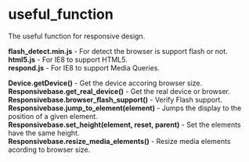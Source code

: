 # useful_function
The useful function for responsive design.

<strong>flash_detect.min.js</strong> - For detect the browser is support flash or not.<br />
<strong>html5.js</strong> - For IE8 to support HTML5.<br />
<strong>respond.js</strong> - For IE8 to support Media Queries.

<strong>Device.getDevice()</strong> - Get the device accoring browser size.<br />
<strong>Responsivebase.get_real_device()</strong> - Get the real device or browser.<br />
<strong>Responsivebase.browser_flash_support()</strong> - Verify Flash support.<br />
<strong>Responsivebase.jump_to_element(element)</strong> - Jumps the display to the position of a given element.<br />
<strong>Responsivebase.set_height(element, reset, parent)</strong> - Set the elements have the same height.<br />
<strong>Responsivebase.resize_media_elements()</strong> - Resize media elements acording to browser size.
